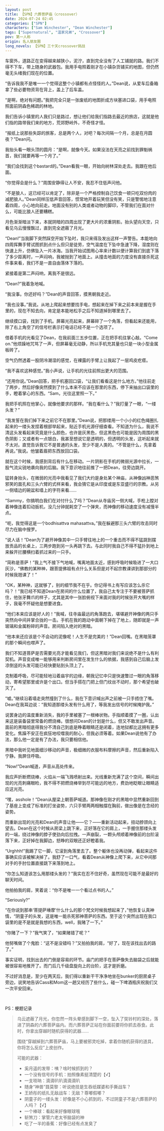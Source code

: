 ```yaml
---
layout: post
title: 【SPN】六葬菩萨庙（crossover）
date: 2024-07-24 02:45
categories: ["SPN"]
characters: ["Sam Winchester", "Dean Winchester"]
tags: ["Supernatural", "温家兄弟", "Crossover"]
pov: 第一人称
origin: 名人朋友圈
long_novels: 【SPN】三十天crossover挑战
---
```


车窗外，道路正在变得越来越狭小，泥泞，直到完全没有了人工铺就的路。我们不得不下车，带上随身的武器包。我用手电照着刚才在小镇杂货铺买的地图，但仍然毫无头绪我们现在的位置。

“告诉我我不是唯一一个觉得这整个小镇都有点怪怪的人。”Dean说，从爱车后备箱拿了些必要物资背在背上，盖上了后车盖。

“是啊，绝对有问题。”我把完全只是一张废纸的地图折成方块塞进口袋，用手电照照面前阴森色稀疏的林地。

我们告诉小镇里的人我们只是路过，想让他们给我们指路去最近的旅店，这就是他们指的路带我们来的地方，荒郊野岭外，不奇怪才怪。

“报纸上说那些失踪的旅客，总是两个人，对吧？每次间隔一个月，总是在月圆夜？”Dean问。

我抬头看一眼头顶的圆月：“是啊，就像今天。如果没法在天亮之前找到罪魁祸首，我们就要再等一个月了。”

“我们会找到这个bastard的。”Dean看我一眼，开始向树林深处走去。我跟在他后面。

“你觉得会是什么？”周围安静得让人不安，我忍不住低声问他。

“不是狼人，这已经可以肯定了，除非是一个严格控制自己饮食一顿只吃双份肉的减肥狼人。”Dean同样压低声音回答，惯常地开着玩笑但没有笑，只是警惕地注意着四周，小心地向前走。地面没有别的人类或者动物的脚印，不管我们在面对什么，可能比狼人还要糟糕。

月色渐渐暗淡下来，本就阴暗的四周出现了更大片的浓重阴影。抬头望向天空，只看见乌云慢慢飘过，直到完全遮蔽了月光。

“Dean!”当我脚下突然踩空开始下坠时，我只来得及发出这样一声警告。本能地向四周挥舞手臂试图抓到点什么但只是徒劳，空气温度在下坠中急速下降，湿度则在快速上升，仿佛坠入一片冰海。当我开始试图用心率来计数以便计算我们到底下落了多少距离时，一声闷响，我被抛到了地面上。从撞击地面的力度没有直接杀死这件事来看，我们不是一直自由落体下落的。

紧接着是第二声闷响，离我不是很远。

“Dean?”我着急地喊。

“我没事。你还好吗？”Dean的声音回答，摸黑朝我走近。

“我也没事。”我说。从地上爬起来想要找手电，想起来在掉下来之前本来是握在手里的，现在不知去向，肯定是本能地松手之后不知道掉到哪里去了。

继续摸口袋，找到了手机。屏幕光亮起来，屏幕碎了一个角落，但看起来还能用，除了右上角空了的信号栏表示打电话已经不是一个选项了。

借着手机的光看见了Dean，在我前面三五步位置，正在把手机往掌心敲。“Come on.”他烦躁地咒骂了一声，但屏幕毫无动静，所以手机充其量也只是一块小型金属板砖了。

空气仍然透着一股阴冷潮湿的感觉，在裸露的手臂上让我起了一层鸡皮疙瘩。

“我不喜欢这种感觉。”我小声说，让手机的光往前照出更大的范围。

“还用你说。”Dean回答，把手机塞回口袋，“让我们看看这是什么地方。”他往前走了两步，然后好像突然摸到了什么本来不应该在那里的东西，停下来抽出口袋里的手，瞪着掌心的东西。“Sam，光往这里照一下。”

我把手机照在他掌心，就像他要求的那样。“我在看什么？”我打量了一眼，“一缕头发？”

“我发誓在我们掉下来之前它不在那里。”Dean说，把那缕用一个小小的红色绳圈扎起来的一缕头发捏着根部举起来，贴近手机光源仔细查看。不知道为什么，我说不清这头发看起来究竟是什么颜色，也许是灰黑色，但这黑色也可能是因为周围的黑色阴影；又或者有一点银白，我甚至想说它是透明的，但透明的头发，这听起来就不太对。直觉告诉我它不是普通的头发，至少不是人类的。“不管是什么，先拿着再说。”我说。他皱着眉把东西放回口袋。

就在这个时候，我感到背后有什么在移动。一片阴影在手机的微弱光源中拉长，一股气流尖锐地袭向我的后脑。我下意识地往前推了一把Dean，往旁边跳开。

猛转身抬头，在微弱的光亮中我看见了我们大约是身处某个神庙，从神像凶神恶煞邪笑的面孔和三头六臂的式样来看，我会猜它是从印度或是东亚盛行的宗教。从另一侧墙边的碗盆和墙上的字符来看……

“Sammy，你搞明白我们在对付什么了吗？”Dean从寺庙另一侧大喊，手枪上膛对着神像连着扣动扳机，没几分钟就耗空了一个弹夹，而神像的移动速度没有减慢半点。

“呃，我觉得这是一个bodhisattva mahasattva。”我在躲避那三头六臂的攻击同时尽力在脑中搜罗。

“说人话！”Dean为了避开神像其中一只手臂往地上的一个重击而不得不猛跳到摆放贡品的长桌上，三两步跑到另一头再跳下去。与此同时我自己不得不猛扑到地上来躲开拦腰横扫着抓过来的一只手。

“简称是菩萨！”我上气不接下气地喊，嘴离地面太近，感到呼吸时候吸进了一大口灰沙，“佛教的某种神，跟菩提佛祖有点什么关系但是对不起宗教课讲到那部分的时候我翘课了！”

“OK，某种神，这就够了，别的细节我不在乎。你记得书上有写应该怎么杀它吗？！”我已经不知道Dean在房间的什么位置了，我自己太专注于不要被菩萨抓住，他张牙舞爪的样子，尤其是其中一张脸俯视下来面对我的时候张开大嘴的样子，我毫不怀疑他是想要进食。

“他们本来应该是好人的！”我喊，往寺庙最远的角落跑去，堪堪避开神像的两只手突然向中间并掌合拢的一击。手机在我的跑动中面朝下掉在了地上，随即就是一声玻璃和金属粉碎的声音。房间陷入绝对的黑暗。

“他本来还应该是个不会动的泥像呢！人生不是完美的！”Dean回嘴。在黑暗笼罩的那个瞬间也噤声了。

我们不知道菩萨是否需要光亮才能看见我们，但这黑暗对我们来说绝不是什么有利契机。声音变成唯一能够用来判断房间里在发生什么的依据，我感到自己后脑上发凉倒竖的头发可能已经快要贴到头顶上了。

克制着呼吸，尽可能轻地沿着庙宇的边缘，朝我记忆中只是快速瞥过一眼的角落移动，寄希望那里或许是个出口。但当手搭在门把上但门纹丝不动时，那个希望也破灭了。

“嘘。”继续沿着墙走突然撞到了什么，我在下意识喊出声之前被一只手捂住了嘴。Dean在我耳边说：“我知道那缕头发有什么用了，等我发出信号的时候掩护我。”

说罢身边的温度重新消失，我的手里被塞了一根棒状物。手指顺着摸了一圈，认出来这是装备袋里常备的燃烧棒。很想问Dean的计划是什么，但又不敢发出声音。面前的黑暗彻底得我分不清自己到底是睁着眼睛还是闭着，连地狱都比这拥有更多变化。焦躁不安正在疯狂地咬噬我的耐心，但我必须等着。如果Dean说他有了办法，那么他一定是有了办法，我只要相信他。

黑暗中我听见地面细沙移动的声音，极细微的衣服布料摩擦的声音，然后重新陷入宁静。我屏住呼吸。

“Now!”Dean喊道，声音从高处传来。

我应声折断燃烧棒，火焰从一端飞溅喷射出来。光线重新充满了这个空间，瞬间出现的光亮刺痛眼睑，我不得不把燃烧棒举到尽可能远的地方，费劲地眨眼让眼睛适应这光亮。

“嘿，asshole！”Dean从屋梁上朝菩萨喊道。那神像在刚才的黑暗中显然重新回到了基座上变成了标准的打坐姿势，六只手臂两两相触摆在胸前，做出像是在念经的姿势。

而重新出现的光亮和Dean的声音让他——它？——重新活动起来，扭动脖颈向上望去。Dean在这个时候从房梁上跳下来，正好落在它的肩上，一手握住那缕头发的一端，绕过神像的脖子使劲向后拉拽。一声崩裂，一颗头颅顺着神像前的台阶滚落下来，正好掉在我脚边，怒睁的双眼还正好瞪着我。

“Urghhh!”我踢了它一脚，它滚到角落里去了。整个躯体也没再动弹，看起来这件事确实应该被解决掉了。我舒了一口气，看着Dean从神像上爬下来，从它中间那对手的手肘位置直接跳下来落到地上。

“你怎么知道该怎么用那缕头发的？”我实在忍不住好奇，虽然现在可能不是最好的聊天时间。

他拍拍我的肩，笑着说：“你不是唯一一个看过点书的人。”

“Seriously?”

“在你说到那串‘菩提萨埵摩’什么什么的那个梵文时候我想起来了，”他恢复认真神情，“阴童子的头发，这是唯一能杀死邪神菩萨的东西。至于这个突然出现在我口袋里的是不是就是我想的东西，well，我赌了一下。”

“你赌了一下？”我气笑了，“如果赌错了呢？”

他努嘴做了个鬼脸：“这不是没错吗？”又拍拍我的肩，“好了，现在该找出去的路了。”

事实证明，找到出去的门倒是容易的环节。庙门的把手在菩萨像失去脑袋之后就能被很容易地推开了。而门后几千级盘旋向上的台阶，这才是折磨。

不过好消息是，至少在两天后，我们得以重新干干净净地坐在bunker的厨房桌子旁边，说笑地告诉Cass和Mom这一趟又经历了些什么，碰一下啤酒瓶庆祝我们又一次平安回来。

<br>

PS：梗题记录

> 乌云遮蔽了月光，你忽然一阵头晕感到脚下一空，坠入了奘铃村的深处，落进了阴森的六葬菩萨庙内。而六葬菩萨正站在你面前要将你抓去吞食。此时，你拿出穿越时随机获得的武器……
>
> 围绕“穿越掉到六葬菩萨庙，马上要被邪灵吃掉，拿着你随机获得的道具，你将怎么反应”上皮创作。
>
> 可能的武器：
>
> - 奚月遥的发带：咦？啥时候抓到的？
> - 一个没有信号的手机：拍照像素挺清楚的【√】
> - 一支唢呐：滴滴叭叭滴滴滴叭
> - 随身“神兽”聂莫黎：听说绝技是生吞纸媒婆和手撕战车？
> - 王娇彤的纸扎无敌战车：无敌？尊嘟假嘟？
> - 阴童子的一缕头发：好像是不小心抓到的，不过阴童子不是六葬菩萨的人吗？【√】
> - 一个棒球：看起来好像眼球哦
> - 斩煞刀：掌管六老太爷脑袋的神
> - 吃了一半的香蕉：好像已经有点发臭了
